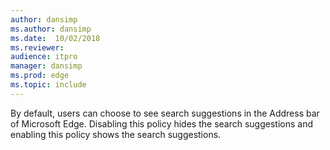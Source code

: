 ```yaml
---
author: dansimp
ms.author: dansimp
ms.date:  10/02/2018
ms.reviewer:
audience: itpro
manager: dansimp
ms.prod: edge
ms.topic: include
---
```


By default, users can choose to see search suggestions in the Address bar of Microsoft Edge.  Disabling this policy hides the search suggestions and enabling this policy shows the search suggestions.
